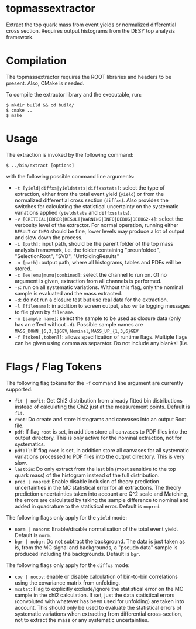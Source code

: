 topmassextractor
================

Extract the top quark mass from event yields or normalized differential cross section. Requires output histograms from the DESY top analysis framework.

# Compilation #

The topmassextractor requires the ROOT libraries and headers to be present. Also, CMake is needed.

To compile the extractor library and the executable, run:

  ```
  $ mkdir build && cd build/
  $ cmake ..
  $ make
  ```


# Usage #

The extraction is invoked by the following command:

```
$ ../bin/extract [options]
```

with the following possible command line arguments:

  * `-t [yield|diffxs|yieldstats|diffxsstats]`: select the type of extraction, either from the total event yield (`yield`) or from the normalized differential cross section (`diffxs`). Also provides the switches for calculating the statistical uncertainty on the systematic variations applied (`yieldstats` and `diffxsstats`).
  * `-v [CRITICAL|ERROR|RESULT|WARNING|INFO|DEBUG|DEBUG2-4]`: select the verbosity level of the extractor. For normal operation, running either `RESULT` or `INFO` should be fine, lower levels may produce a lot of output and slow down the process.
  * `-i [path]`: input path, should be the parent folder of the top mass analysis framework, i.e. the folder containing "preunfolded", "SelectionRoot", "SVD", "UnfoldingResults"
  * `-o [path]`: output path, where all histograms, tables and PDFs will be stored.
  * `-c [ee|emu|mumu|combined]`: select the channel to run on. Of no argument is given, extraction from all channels is performed.
  * `-s`: run on all systematic variations. Without this flag, only the nominal sample is evaluated and the mass extracted.
  * `-d`: do not run a closure test but use real data for the extraction.
  * `-l [filename]`: in addition to screen output, also write logging messages to file given by `filename`.
  * `-m [sample name]`: select the sample to be used as closure data (only has an effect without `-d`). Possible sample names are `MASS_DOWN_{6,3,1}GEV`, `Nominal`, `MASS_UP_{1,3,6}GEV`
  * `-f [token[,token]]`: allows specification of runtime flags. Multiple flags can be given using comma as separator. Do not include any blanks! (I.e. 

# Flags / Flag Tokens #

The following flag tokens for the `-f` command line argument are currently supported:
    
  * `fit | nofit`: Get Chi2 distribution from already fitted bin distributions instead of calculating the Chi2 just at the measurement points. Default is `fit`.
  * `root`: Do create and store histograms and canvases into an output Root file.
  * `pdf`: If flag `root` is set, in addition store all canvases to PDF files into the output directory. This is only active for the nominal extraction, not for systematics.
  * `pdfall`: If flag `root` is set, in addition store all canvases for all systematic variations processed to PDF files into the output directory. This is very slow.
  * `lastbin`: Do only extract from the last bin (most sensitive to the top quark mass) of the histogram instead of the full distribution.
  * `pred | nopred`: Enable disable inclusion of theory prediction uncertainties in the MC statistical error for all extractions. The theory prediction uncertainties taken into account are Q^2 scale and Matching, the errors are calculated by taking the sample difference to nominal and added in quadrature to the statistical error. Default is `nopred`.

The following flags only apply for the `yield` mode:

  * `norm | nonorm`: Enable/disable normalisation of the total event yield. Default is `norm`.
  * `bgr | nobgr`: Do not subtract the background. The data is just taken as is, from the MC signal and backgrounds, a "pseudo data" sample is produced including the backgrounds. Default is `bgr`.

The following flags only apply for the `diffxs` mode:

  * `cov | nocov`: enable or disable calculation of bin-to-bin correlations using the covariance matrix from unfolding.
  * `mcstat`: Flag to explicitly exclude/ignore the statistical error on the MC sample in the chi2 calculation. If set, just the data statistical errors (convoluted with whatever has been used for unfolding) are taken into account. This should only be used to evaluate the statistical errors of systematic variations when extracting from differential cross-section, not to extract the mass or any systematic uncertainties.